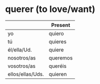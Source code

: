 # querer (to love/want)

||Present|
|-|-|
|yo|quiero|
|tú|quieres|
|él/ella/Ud.|quiere|
|nosotros/as|queremos|
|vosotros/as|queréis|
|ellos/ellas/Uds.|quieren| 